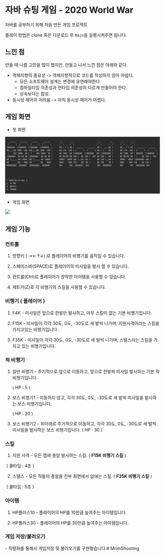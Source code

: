 # 자바 슈팅 게임 - 2020 World War

자바를 공부하기 위해 처음 만든 게임 프로젝트

플레이 방법은 clone 혹은 다운로드 후 `Main`을 실행시켜주면 됩니다.



## 느낀 점

만들 때 나름 고민을 많이 했지만, 만들고 나서 느낀 점은 아래와 같다.

* 객체지향의 중요성 -> 객체지향적으로 코드를 작성하지 않아 아쉽다.
  * 모든 소프트웨어 설계는 변경에 유연해야한다.
  * 컴파일타임 의존성과 런타임 의존성이 다르게 만들어야 한다.
  * 상속보다는 합성.
* 동시성 제어의 어려움 -> 아직 동시성 제어가 어렵다.



## 게임 화면

* 첫 화면

![image-20201102151345701](image/image-20201102151345701.png)



* 게임 화면

<img src="image/ezgif.com-gif-maker (1).gif" width="500"/>



## 게임 기능



### 컨트롤

1. 방향키 ( →←↑↓) 로 플레이어의 비행기를 움직일 수 있습니다.

2. 스페이스바(SPACE)로 플레이어의 미사일을 발사 할 수 있습니다.

3. 컨트롤(Ctrl)로 플레이어가 장착한 아이템을 사용할 수 있습니다.

4. 제트키(Z)로 각 비행기의 스킬을 사용할 수 있습니다.

### 비행기 ( 플레이어 )

1. F4K - 미사일은 앞으로 한발만 발사하고, 아무 스킬이 없는 기본 비행기입니다.

2. F15K - 미사일이 각각 30도, 0도, -30도로 세 발씩 나가며, 지원사격이라는 스킬을 가지고있는 비행기입니다.

3. F35K - 미사일이 각각 30도, 0도, -30도로 세 발씩 나가며, 스텔스라는 스킬을 가지고 있는 비행기입니다.

### 적 비행기

1. 일반 비행기 - 주기적으로 앞으로 이동하고, 앞으로 한발씩 미사일 발사하는 기본 적 비행기입니다.

   ( HP : 5 )

2. 보스 비행기1 - 이동하지 않고, 각각 30도, 0도, -30도로 세 발씩 미사일을 발사하는 보스 비행기입니다.

   ( HP : 20 )

3. 보스 비행기2 - 위아래로 주기적으로 이동하고, 각각 30도, 0도, -30도로 세 발씩 미사일을 발사하는 보스 비행기입니다. ( HP : 30 )

### 스킬

1. 지원 사격 - 모든 맵에 총알 발사하는 스킬. ( **F15K 비행기 스킬** )

​    ( 쿨타임 : 4초 )

2. 스텔스 - 모든 적들의 총알을 전부 화면에서 없애는 스킬. ( **F35K 비행기 스킬** )

​    ( 쿨타임 : 5초 )

### 아이템

1. HP플러스10 - 플레이어의 HP를 10만큼 높여주는 아이템입니다.

2. HP플러스30 - 플레이어의 HP를 30만큼 높여주는 아이템입니다.

### 게임 저장/불러오기

  \- 직렬화를 통해서 게임저장 및 불러오기를 구현했습니다.#   M r i m S h o o t i n g 
 
 